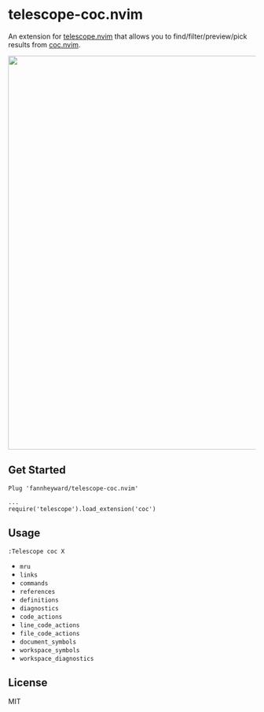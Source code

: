 # telescope-coc.nvim

An extension for [telescope.nvim](https://github.com/nvim-telescope/telescope.nvim)
that allows you to find/filter/preview/pick results from [coc.nvim](https://github.com/neoclide/coc.nvim).

<!-- markdownlint-disable-next-line -->
<img width="800" alt="" src="https://user-images.githubusercontent.com/345274/114859433-527b8900-9e1d-11eb-8ffe-5ab275c4747d.png">

## Get Started

```viml
Plug 'fannheyward/telescope-coc.nvim'

...
require('telescope').load_extension('coc')
```

## Usage

`:Telescope coc X`

- `mru`
- `links`
- `commands`
- `references`
- `definitions`
- `diagnostics`
- `code_actions`
- `line_code_actions`
- `file_code_actions`
- `document_symbols`
- `workspace_symbols`
- `workspace_diagnostics`

## License

MIT
